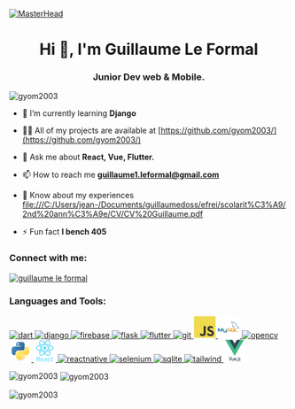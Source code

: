 
[![MasterHead](https://theacemakers.com/wp-content/uploads/2020/05/coustom-web.gif)](https://gyom2003.io)
<h1 align="center">Hi 👋, I'm Guillaume Le Formal</h1>
<h3 align="center">Junior Dev web & Mobile.</h3>

<p align="left"> <img src="https://komarev.com/ghpvc/?username=gyom2003&label=Profile%20views&color=0e75b6&style=flat" alt="gyom2003" /> </p>

- 🌱 I’m currently learning **Django**

- 👨‍💻 All of my projects are available at [https://github.com/gyom2003/](https://github.com/gyom2003/)

- 💬 Ask me about **React, Vue, Flutter.**

- 📫 How to reach me **guillaume1.leformal@gmail.com**

- 📄 Know about my experiences [file:///C:/Users/jean-/Documents/guillaumedoss/efrei/scolarit%C3%A9/2nd%20ann%C3%A9e/CV/CV%20Guillaume.pdf](file:///C:/Users/jean-/Documents/guillaumedoss/efrei/scolarit%C3%A9/2nd%20ann%C3%A9e/CV/CV%20Guillaume.pdf)

- ⚡ Fun fact **I bench 405**

<h3 align="left">Connect with me:</h3>
<p align="left">
<a href="https://linkedin.com/in/guillaume le formal" target="blank"><img align="center" src="https://raw.githubusercontent.com/rahuldkjain/github-profile-readme-generator/master/src/images/icons/Social/linked-in-alt.svg" alt="guillaume le formal" height="30" width="40" /></a>
</p>

<h3 align="left">Languages and Tools:</h3>
<p align="left"> <a href="https://dart.dev" target="_blank" rel="noreferrer"> <img src="https://www.vectorlogo.zone/logos/dartlang/dartlang-icon.svg" alt="dart" width="40" height="40"/> </a> <a href="https://www.djangoproject.com/" target="_blank" rel="noreferrer"> <img src="https://cdn.worldvectorlogo.com/logos/django.svg" alt="django" width="40" height="40"/> </a> <a href="https://firebase.google.com/" target="_blank" rel="noreferrer"> <img src="https://www.vectorlogo.zone/logos/firebase/firebase-icon.svg" alt="firebase" width="40" height="40"/> </a> <a href="https://flask.palletsprojects.com/" target="_blank" rel="noreferrer"> <img src="https://www.vectorlogo.zone/logos/pocoo_flask/pocoo_flask-icon.svg" alt="flask" width="40" height="40"/> </a> <a href="https://flutter.dev" target="_blank" rel="noreferrer"> <img src="https://www.vectorlogo.zone/logos/flutterio/flutterio-icon.svg" alt="flutter" width="40" height="40"/> </a> <a href="https://git-scm.com/" target="_blank" rel="noreferrer"> <img src="https://www.vectorlogo.zone/logos/git-scm/git-scm-icon.svg" alt="git" width="40" height="40"/> </a> <a href="https://developer.mozilla.org/en-US/docs/Web/JavaScript" target="_blank" rel="noreferrer"> <img src="https://raw.githubusercontent.com/devicons/devicon/master/icons/javascript/javascript-original.svg" alt="javascript" width="40" height="40"/> </a> <a href="https://www.mysql.com/" target="_blank" rel="noreferrer"> <img src="https://raw.githubusercontent.com/devicons/devicon/master/icons/mysql/mysql-original-wordmark.svg" alt="mysql" width="40" height="40"/> </a> <a href="https://opencv.org/" target="_blank" rel="noreferrer"> <img src="https://www.vectorlogo.zone/logos/opencv/opencv-icon.svg" alt="opencv" width="40" height="40"/> </a> <a href="https://www.python.org" target="_blank" rel="noreferrer"> <img src="https://raw.githubusercontent.com/devicons/devicon/master/icons/python/python-original.svg" alt="python" width="40" height="40"/> </a> <a href="https://reactjs.org/" target="_blank" rel="noreferrer"> <img src="https://raw.githubusercontent.com/devicons/devicon/master/icons/react/react-original-wordmark.svg" alt="react" width="40" height="40"/> </a> <a href="https://reactnative.dev/" target="_blank" rel="noreferrer"> <img src="https://reactnative.dev/img/header_logo.svg" alt="reactnative" width="40" height="40"/> </a> <a href="https://www.selenium.dev" target="_blank" rel="noreferrer"> <img src="https://raw.githubusercontent.com/detain/svg-logos/780f25886640cef088af994181646db2f6b1a3f8/svg/selenium-logo.svg" alt="selenium" width="40" height="40"/> </a> <a href="https://www.sqlite.org/" target="_blank" rel="noreferrer"> <img src="https://www.vectorlogo.zone/logos/sqlite/sqlite-icon.svg" alt="sqlite" width="40" height="40"/> </a> <a href="https://tailwindcss.com/" target="_blank" rel="noreferrer"> <img src="https://www.vectorlogo.zone/logos/tailwindcss/tailwindcss-icon.svg" alt="tailwind" width="40" height="40"/> </a> <a href="https://vuejs.org/" target="_blank" rel="noreferrer"> <img src="https://raw.githubusercontent.com/devicons/devicon/master/icons/vuejs/vuejs-original-wordmark.svg" alt="vuejs" width="40" height="40"/> </a> </p>

<p><img align="left" src="https://github-readme-stats.vercel.app/api/top-langs?username=gyom2003&show_icons=true&locale=en&layout=compact" alt="gyom2003" /></p>

<p>&nbsp;<img align="center" src="https://github-readme-stats.vercel.app/api?username=gyom2003&show_icons=true&locale=en" alt="gyom2003" /></p>

<p><img align="center" src="https://github-readme-streak-stats.herokuapp.com/?user=gyom2003&" alt="gyom2003" /></p>
